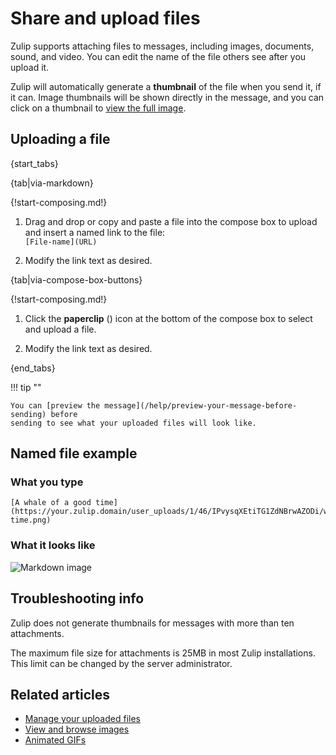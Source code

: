 # Share and upload files

Zulip supports attaching files to messages, including images, documents, sound,
and video. You can edit the name of the file others see after you upload it.

Zulip will automatically generate a **thumbnail** of the file when you send
it, if it can. Image thumbnails will be shown directly in the message, and you
can click on a thumbnail to [view the full image](/help/view-and-browse-images).

## Uploading a file

{start_tabs}

{tab|via-markdown}

{!start-composing.md!}

1. Drag and drop or copy and paste a file into the compose box to
   upload and insert a named link to the file:  
   `[File-name](URL)`

1. Modify the link text as desired.

{tab|via-compose-box-buttons}

{!start-composing.md!}

1. Click the **paperclip** (<i class="fa fa-paperclip"></i>) icon at
  the bottom of the compose box to select and upload a file.

1. Modify the link text as desired.

{end_tabs}

!!! tip ""

    You can [preview the message](/help/preview-your-message-before-sending) before
    sending to see what your uploaded files will look like.

## Named file example

### What you type

```
[A whale of a good time](https://your.zulip.domain/user_uploads/1/46/IPvysqXEtiTG1ZdNBrwAZODi/whale-time.png)
```

### What it looks like

![Markdown image](/static/images/help/markdown-image.png)

## Troubleshooting info

Zulip does not generate thumbnails for messages with more than ten
attachments.

The maximum file size for attachments is 25MB in most Zulip installations.
This limit can be changed by the server administrator.

## Related articles

* [Manage your uploaded files](/help/manage-your-uploaded-files)
* [View and browse images](/help/view-and-browse-images)
* [Animated GIFs](/help/animated-gifs-from-giphy)
